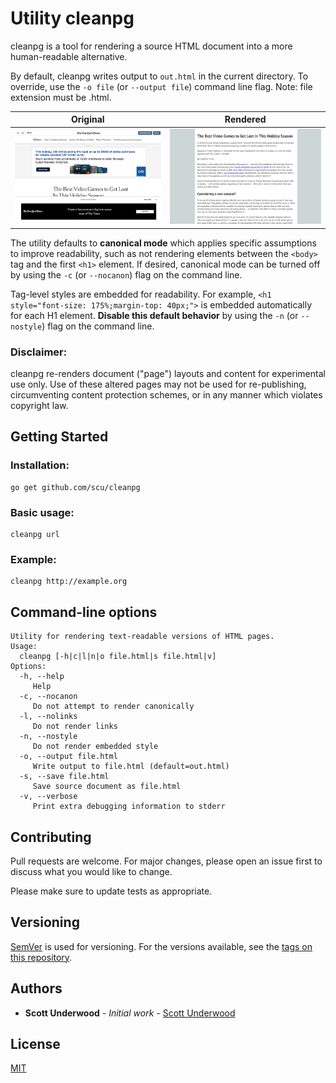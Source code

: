 # Utility cleanpg

cleanpg is a tool for rendering a source HTML document into a more human-readable alternative.

By default, cleanpg writes output to `out.html` in the current directory. To override, use the `-o file` (or `--output file`) command line flag. Note: file extension must be .html.

| Original | Rendered |
| ------------------ | ------------------ |
|![Before](htmlb4.png)| ![After](htmlafter.png) |

The utility defaults to **canonical mode** which applies specific
assumptions to improve readability, such as not rendering elements between the `<body>` tag and the first `<h1>` element. If desired, canonical mode can be turned
off by using the `-c` (or `--nocanon`) flag on the command line.

Tag-level styles are embedded for readability. For example, `<h1 style="font-size: 175%;margin-top: 40px;">` is embedded automatically for each H1 element. **Disable this default behavior** by using the `-n` (or `--nostyle`) flag on the command line.

### Disclaimer:
cleanpg re-renders document ("page") layouts and content for experimental use only. Use of these altered pages may not be used for re-publishing, circumventing content protection schemes, or in any manner which violates copyright law.

## Getting Started

### Installation:
```
go get github.com/scu/cleanpg
```

### Basic usage:
```
cleanpg url
```

### Example:
```
cleanpg http://example.org
```

## Command-line options
```
Utility for rendering text-readable versions of HTML pages.
Usage:
  cleanpg [-h|c|l|n|o file.html|s file.html|v]
Options:
  -h, --help 
     Help
  -c, --nocanon 
     Do not attempt to render canonically
  -l, --nolinks 
     Do not render links
  -n, --nostyle 
     Do not render embedded style
  -o, --output file.html
     Write output to file.html (default=out.html)
  -s, --save file.html
     Save source document as file.html
  -v, --verbose 
     Print extra debugging information to stderr
```

## Contributing
Pull requests are welcome. For major changes, please open an issue first to discuss what you would like to change.

Please make sure to update tests as appropriate.

## Versioning

[SemVer](http://semver.org/) is used for versioning. For the versions available, see the [tags on this repository](https://github.com/scu/cleanpg/tags). 

## Authors

* **Scott Underwood** - *Initial work* - [Scott Underwood](https://github.com/scu)

## License
[MIT](https://choosealicense.com/licenses/mit/)